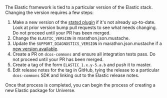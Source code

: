 The Elastic framework is tied to a particular version of the Elastic stack. Changing the version requires a few steps:

1. Make a new version of the [statsd plugin](https://github.com/Automattic/elasticsearch-statsd-plugin) if it's not 
already up-to-date. Look at prior version bump pull requests to see what needs changing. Do not proceed until your 
PR has been merged.
1. Change the `ELASTIC_VERSION` in marathon.json.mustache.
1. Update the `SUPPORT_DIAGNOSTICS_VERSION` in marathon.json.mustache if a [new version available](https://github.com/elastic/elasticsearch-support-diagnostics/releases).
1. Create a PR on `dcos-commons` and ensure all integration tests pass. Do not proceed until your PR has been merged.
1. Create a tag of the form `ELASTIC_1.x.y-5.a.b` and push it to master.
1. Edit release notes for the tag in GitHub, tying the release to a particular `dcos-commons` SDK and linking out 
to the Elastic release notes.
 
Once that process is completed, you can begin the process of creating a new Elastic package for Universe.
